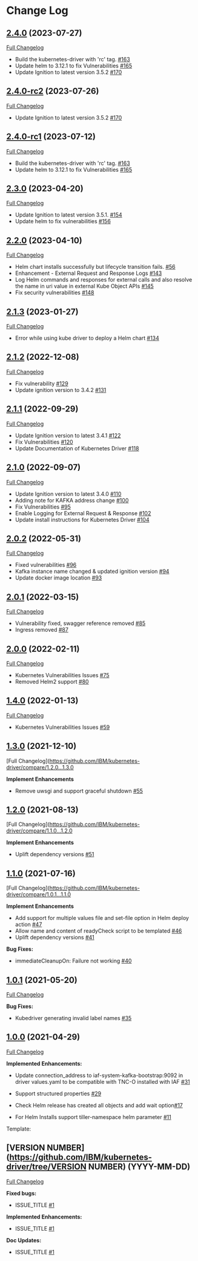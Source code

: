 # Change Log

## [2.4.0](https://github.com/IBM/kubernetes-driver/tree/2.4.0) (2023-07-27)
[Full Changelog](https://github.com/IBM/kubernetes-driver/compare/2.4.0-rc2...2.4.0)

- Build the kubernetes-driver with 'rc' tag. [\#163](https://github.com/IBM/kubernetes-driver/issues/163)
- Update helm to 3.12.1 to fix Vulnerabilities [\#165](https://github.com/IBM/kubernetes-driver/issues/165)
- Update Ignition to latest version 3.5.2 [\#170](https://github.com/IBM/kubernetes-driver/issues/170)
  
## [2.4.0-rc2](https://github.com/IBM/kubernetes-driver/tree/2.4.0-rc2) (2023-07-26)
[Full Changelog](https://github.com/IBM/kubernetes-driver/compare/2.4.0-rc1...2.4.0-rc2)

- Update Ignition to latest version 3.5.2 [\#170](https://github.com/IBM/kubernetes-driver/issues/170)
  
## [2.4.0-rc1](https://github.com/IBM/kubernetes-driver/tree/2.4.0-rc1) (2023-07-12)
[Full Changelog](https://github.com/IBM/kubernetes-driver/compare/2.3.0...2.4.0-rc1)

- Build the kubernetes-driver with 'rc' tag. [\#163](https://github.com/IBM/kubernetes-driver/issues/163)
- Update helm to 3.12.1 to fix Vulnerabilities [\#165](https://github.com/IBM/kubernetes-driver/issues/165)

## [2.3.0](https://github.com/IBM/kubernetes-driver/tree/2.3.0) (2023-04-20)
[Full Changelog](https://github.com/IBM/kubernetes-driver/compare/2.2.0...2.3.0)

- Update Ignition to latest version 3.5.1. [\#154](https://github.com/IBM/kubernetes-driver/issues/154)
- Update helm to fix vulnerabilities [\#156](https://github.com/IBM/kubernetes-driver/issues/156)

## [2.2.0](https://github.com/IBM/kubernetes-driver/tree/2.2.0) (2023-04-10)
[Full Changelog](https://github.com/IBM/kubernetes-driver/compare/2.1.3...2.2.0)

- Helm chart installs successfully but lifecycle transition fails. [\#56](https://github.com/IBM/kubernetes-driver/issues/56)
- Enhancement - External Request and Response Logs [\#143](https://github.com/IBM/kubernetes-driver/issues/143)
- Log Helm commands and responses for external calls and also resolve the name in uri value in external Kube Object APIs [\#145](https://github.com/IBM/kubernetes-driver/issues/145)
- Fix security vulnerabilities [\#148](https://github.com/IBM/kubernetes-driver/issues/148)

## [2.1.3](https://github.com/IBM/kubernetes-driver/tree/2.1.3) (2023-01-27)
[Full Changelog](https://github.com/IBM/kubernetes-driver/compare/2.1.2...2.1.3)

- Error while using kube driver to deploy a Helm chart [\#134](https://github.com/IBM/kubernetes-driver/issues/134)


## [2.1.2](https://github.com/IBM/kubernetes-driver/tree/2.1.2) (2022-12-08)
[Full Changelog](https://github.com/IBM/kubernetes-driver/compare/2.1.1...2.1.2)

- Fix vulnerability [\#129](https://github.com/IBM/kubernetes-driver/issues/129)
- Update ignition version to 3.4.2 [\#131](https://github.com/IBM/kubernetes-driver/issues/131)


## [2.1.1](https://github.com/IBM/kubernetes-driver/tree/2.1.1) (2022-09-29)
[Full Changelog](https://github.com/IBM/kubernetes-driver/compare/2.1.0...2.1.1)

- Update Ignition version to latest 3.4.1 [\#122](https://github.com/IBM/kubernetes-driver/issues/122)
- Fix Vulnerabilities [\#120](https://github.com/IBM/kubernetes-driver/issues/120)
- Update Documentation of Kubernetes Driver [\#118](https://github.com/IBM/kubernetes-driver/issues/118)


## [2.1.0](https://github.com/IBM/kubernetes-driver/tree/2.1.0) (2022-09-07)
[Full Changelog](https://github.com/IBM/kubernetes-driver/compare/2.0.2...2.1.0)

- Update Ignition version to latest 3.4.0 [\#110](https://github.com/IBM/kubernetes-driver/issues/110)
- Adding note for KAFKA address change [\#100](https://github.com/IBM/kubernetes-driver/issues/100)
- Fix Vulnerabilities [\#95](https://github.com/IBM/kubernetes-driver/issues/95)
- Enable Logging for External Request & Response [\#102](https://github.com/IBM/kubernetes-driver/issues/102)
- Update install instructions for Kubernetes Driver [\#104](https://github.com/IBM/kubernetes-driver/issues/104)

## [2.0.2](https://github.com/IBM/kubernetes-driver/tree/2.0.2) (2022-05-31)
[Full Changelog](https://github.com/IBM/kubernetes-driver/compare/2.0.1...2.0.2)

- Fixed vulnerabilities [\#96](https://github.com/IBM/kubernetes-driver/issues/96)
- Kafka instance name changed & updated ignition version [\#94](https://github.com/IBM/kubernetes-driver/issues/94)
- Update docker image location [\#93](https://github.com/IBM/kubernetes-driver/issues/93)

## [2.0.1](https://github.com/IBM/kubernetes-driver/tree/2.0.1) (2022-03-15)
[Full Changelog](https://github.com/IBM/kubernetes-driver/compare/2.0.0...2.0.1)

- Vulnerability fixed, swagger reference removed [\#85](https://github.com/IBM/kubernetes-driver/issues/85)
- Ingress removed [\#87](https://github.com/IBM/kubernetes-driver/issues/87)

## [2.0.0](https://github.com/IBM/kubernetes-driver/tree/2.0.0) (2022-02-11)
[Full Changelog](https://github.com/IBM/kubernetes-driver/compare/1.4.0...2.0.0)

- Kubernetes Vulnerabilities Issues [\#75](https://github.com/IBM/kubernetes-driver/issues/75)
- Removed Helm2 support [\#80](https://github.com/IBM/kubernetes-driver/issues/80)

## [1.4.0](https://github.com/IBM/kubernetes-driver/tree/1.4.0) (2022-01-13)
[Full Changelog](https://github.com/IBM/kubernetes-driver/compare/1.3.0...1.4.0)

- Kubernetes Vulnerabilities Issues [\#59](https://github.com/IBM/kubernetes-driver/issues/59)

## [1.3.0](https://github.com/IBM/kubernetes-driver/tree/1.3.0) (2021-12-10)
[Full Changelog](https://github.com/IBM/kubernetes-driver/compare/1.2.0...1.3.0

**Implement Enhancements**
- Remove uwsgi and support graceful shutdown [\#55](https://github.com/IBM/kubernetes-driver/issues/55)

## [1.2.0](https://github.com/IBM/kubernetes-driver/tree/1.2.0) (2021-08-13)
[Full Changelog](https://github.com/IBM/kubernetes-driver/compare/1.1.0...1.2.0

**Implement Enhancements**
- Uplift dependency versions [\#51](https://github.com/IBM/kubernetes-driver/issues/51)

## [1.1.0](https://github.com/IBM/kubernetes-driver/tree/1.1.0) (2021-07-16)
[Full Changelog](https://github.com/IBM/kubernetes-driver/compare/1.0.1...1.1.0

**Implement Enhancements**
- Add support for multiple values file and set-file option in Helm deploy action [\#47](https://github.com/IBM/kubernetes-driver/issues/47)
- Allow name and content of readyCheck script to be templated [\#46](https://github.com/IBM/kubernetes-driver/issues/46)
- Uplift dependency versions [\#41](https://github.com/IBM/kubernetes-driver/issues/41)

**Bug Fixes:**

- immediateCleanupOn: Failure not working  [\#40](https://github.com/IBM/kubernetes-driver/issues/40)

## [1.0.1](https://github.com/IBM/kubernetes-driver/tree/1.0.1) (2021-05-20)
[Full Changelog](https://github.com/IBM/kubernetes-driver/compare/1.0.0...1.0.1)

**Bug Fixes:**

- Kubedriver generating invalid label names [\#35](https://github.com/IBM/kubernetes-driver/issues/35)

## [1.0.0](https://github.com/IBM/kubernetes-driver/tree/1.0.0) (2021-04-29)
[Full Changelog](https://github.com/IBM/kubernetes-driver/compare/0.0.5...1.0.0)

**Implemented Enhancements:**

- Update connection_address to iaf-system-kafka-bootstrap:9092 in driver values.yaml to be compatible with TNC-O installed with IAF [\#31](https://github.com/IBM/kubernetes-driver/issues/31)

- Support structured properties [\#29](https://github.com/IBM/kubernetes-driver/issues/29)

- Check Helm release has created all objects and add wait option[\#17](https://github.com/IBM/kubernetes-driver/issues/17)

- For Helm Installs support tiller-namespace helm parameter [\#11](https://github.com/IBM/kubernetes-driver/issues/11)


Template:
## [VERSION NUMBER](https://github.com/IBM/kubernetes-driver/tree/VERSION NUMBER) (YYYY-MM-DD)
[Full Changelog](https://github.com/IBM/kubernetes-driver/compare/2.1.0)

**Fixed bugs:**
- ISSUE_TITLE [#1](https://github.com/IBM/kubernetes-driver/issues/1)

**Implemented Enhancements:**
- ISSUE_TITLE [#1](https://github.com/IBM/kubernetes-driver/issues/1)

**Doc Updates:**
- ISSUE_TITLE [#1](https://github.com/IBM/kubernetes-driver/issues/1)
